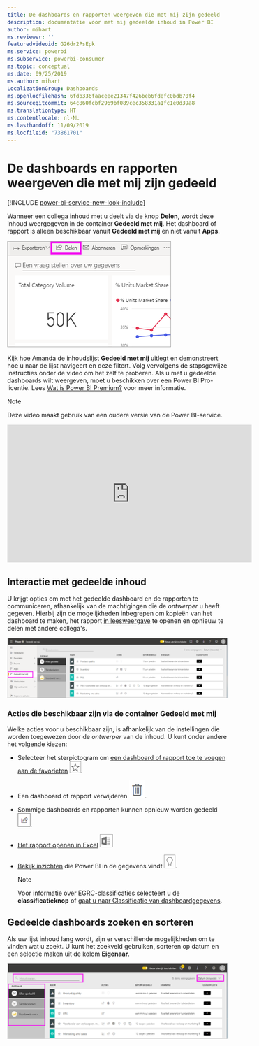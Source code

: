 ```yaml
---
title: De dashboards en rapporten weergeven die met mij zijn gedeeld
description: documentatie voor met mij gedeelde inhoud in Power BI
author: mihart
ms.reviewer: ''
featuredvideoid: G26dr2PsEpk
ms.service: powerbi
ms.subservice: powerbi-consumer
ms.topic: conceptual
ms.date: 09/25/2019
ms.author: mihart
LocalizationGroup: Dashboards
ms.openlocfilehash: 6fdb336faaceee21347f426beb6fdefc0bdb70f4
ms.sourcegitcommit: 64c860fcbf2969bf089cec358331a1fc1e0d39a8
ms.translationtype: HT
ms.contentlocale: nl-NL
ms.lasthandoff: 11/09/2019
ms.locfileid: "73861701"
---
```

# <a name="display-the-dashboards-and-reports-that-have-been-shared-with-me"></a>De dashboards en rapporten weergeven die met mij zijn gedeeld

[!INCLUDE [power-bi-service-new-look-include](../includes/power-bi-service-new-look-include.md)]

Wanneer een collega inhoud met u deelt via de knop **Delen**, wordt deze inhoud weergegeven in de container **Gedeeld met mij**. Het dashboard of rapport is alleen beschikbaar vanuit **Gedeeld met mij** en niet vanuit **Apps**.

![Deelpictogram](./media/end-user-shared-with-me/power-bi-share-dashboard.png)

Kijk hoe Amanda de inhoudslijst **Gedeeld met mij** uitlegt en demonstreert hoe u naar de lijst navigeert en deze filtert. Volg vervolgens de stapsgewijze instructies onder de video om het zelf te proberen. Als u met u gedeelde dashboards wilt weergeven, moet u beschikken over een Power BI Pro-licentie. Lees [Wat is Power BI Premium?](../service-premium-what-is.md) voor meer informatie.
    

> [!NOTE]
> Deze video maakt gebruik van een oudere versie van de Power BI-service.
    

<iframe width="560" height="315" src="https://www.youtube.com/embed/G26dr2PsEpk" frameborder="0" allowfullscreen></iframe>

## <a name="interact-with-shared-content"></a>Interactie met gedeelde inhoud

U krijgt opties om met het gedeelde dashboard en de rapporten te communiceren, afhankelijk van de machtigingen die de *ontwerper* u heeft gegeven. Hierbij zijn de mogelijkheden inbegrepen om kopieën van het dashboard te maken, het rapport [in leesweergave](end-user-reading-view.md) te openen en opnieuw te delen met andere collega's.

![Container Gedeeld met mij](./media/end-user-shared-with-me/power-bi-shared.png)

### <a name="actions-available-from-the-shared-with-me-container"></a>Acties die beschikbaar zijn via de container **Gedeeld met mij**
Welke acties voor u beschikbaar zijn, is afhankelijk van de instellingen die worden toegewezen door de *ontwerper* van de inhoud. U kunt onder andere het volgende kiezen:
* Selecteer het sterpictogram om [een dashboard of rapport toe te voegen aan de favorieten](end-user-favorite.md) ![sterpictogram](./media/end-user-shared-with-me/power-bi-star-icon.png).
* Een dashboard of rapport verwijderen  ![pictogram van de prullenbak](./media/end-user-shared-with-me/power-bi-delete-icon.png).
* Sommige dashboards en rapporten kunnen opnieuw worden gedeeld  ![Deelpictogram](./media/end-user-shared-with-me/power-bi-share-icon-new.png).
* [Het rapport openen in Excel](end-user-export.md) ![pictogram voor exporteren naar Excel](./media/end-user-shared-with-me/power-bi-excel.png) 
* [Bekijk inzichten](end-user-insights.md) die Power BI in de gegevens vindt ![pictogram voor inzichten](./media/end-user-shared-with-me/power-bi-insights.png).
  
  > [!NOTE]
  > Voor informatie over EGRC-classificaties selecteert u de **classificatieknop** of [gaat u naar Classificatie van dashboardgegevens](../service-data-classification.md).
  > 


## <a name="search-and-sort-shared-dashboards"></a>Gedeelde dashboards zoeken en sorteren
Als uw lijst inhoud lang wordt, zijn er verschillende mogelijkheden om te vinden wat u zoekt. U kunt het zoekveld gebruiken, sorteren op datum en een selectie maken uit de kolom **Eigenaar**.    

![dashboards: eigenaars en zoeken](./media/end-user-shared-with-me/power-bi-sort.png)